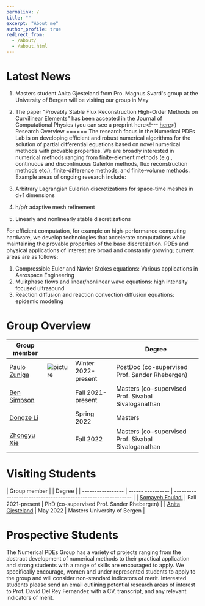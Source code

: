 ```yaml
---
permalink: /
title: ""
excerpt: "About me"
author_profile: true
redirect_from: 
  - /about/
  - /about.html
---
```

Latest News
======

1. Masters student Anita Gjesteland from Pro. Magnus Svard's group at the University of Bergen will be visiting our group in May 
1. The paper "Provably Stable Flux Reconstruction High-Order Methods on Curvilinear Elements" has been accepted in the Journal of Computational Physics (you can see a preprint here<!--- [here](./files/blah.pdf)>)
Research Overview
======
The research focus in the Numerical PDEs Lab is on developing efficient and robust numerical algorithms for the solution of 
partial differential equations based on novel numerical methods with provable properties. We are broadly interested in numerical methods ranging from 
finite-element methods (e.g., continuous and discontinuous Galerkin methods, flux reconstruction methods etc.), finite-difference methods, and finite-volume methods. 
Example areas of ongoing research include: 

1. Arbitrary Lagrangian Eulerian discretizations for space-time meshes in d+1 dimensions 
1. h/p/r adaptive mesh refinement
1. Linearly and nonlinearly stable discretizations

For efficient computation, for example on high-performance computing hardware, we develop technologies that accelerate computations while maintaining 
the provable properties of the base discretization. PDEs and physical applications of interest are broad and constantly growing; current areas are as follows: 

1. Compressible Euler and Navier Stokes equations: Various applications in Aerospace Engineering  
1. Mulitphase flows and linear/nonlinear wave equations: high intensity focused ultrasound 
1. Reaction diffusion and reaction convection diffusion equations: epidemic modeling 


Group Overview
======

| Group member      |                               |                     |     Degree                                                   |
| -------------     |-----                          | ------------------- | ------------------------------------------------------------ |
| [Paulo Zuniga](#) |![picture](./images/profile.png) | Winter 2022-present | PostDoc (co-supervised Prof. Sander Rhebergen)               |
| [Ben Simpson](#)  |                             | Fall 2021-present   | Masters (co-supervised Prof. Sivabal Sivaloganathan          |
| [Dongze Li](#)    |                             | Spring 2022         | Masters                                                      |
| [Zhongyu Xie](#)  |                             | Fall 2022           | Masters (co-supervised Prof. Sivabal Sivaloganathan          |

Visiting Students 
======

| Group member             |                   |     Degree                                                   |
| -----------------        | ------ ---------- | ------------------------------------------------------------ |
| [Somayeh Fouladi](#)     | Fall 2021-present | PhD (co-supervised Prof. Sander Rhebergen)                   |
| [Anita Gjesteland](#)    | May 2022          | Masters University of Bergen                                 |

Prospective Students
======

The Numerical PDEs Group has a variety of projects ranging from the abstract development of numerical methods to their practical application and 
strong students with a range of skills are encouraged to apply. We specifically encourage, women and under represented students to apply to the group 
and will consider non-standard indicators of merit. Interested students please send an email outlining potential research areas of interest
 to Prof. David Del Rey Fernandez with a CV, transcript, and any relevant indicators of merit.   
<!---
Funding
======
--->
<!---
#a test url [orcid](http://orcid.org/0000-0001-6946-8523)
--->